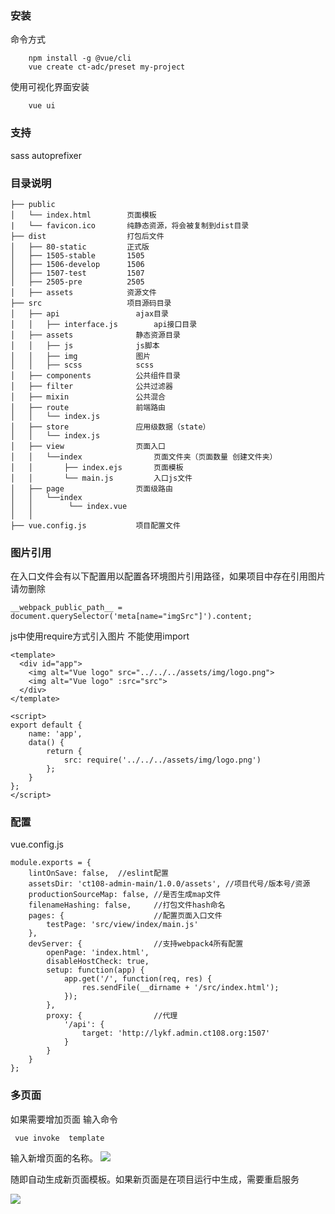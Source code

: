 ### 安装

命令方式
```
	npm install -g @vue/cli
	vue create ct-adc/preset my-project
```

使用可视化界面安装
```
	vue ui
```



### 支持

 sass autoprefixer 

### 目录说明

    ├── public                
	│   └── index.html        页面模板
	|   └── favicon.ico       纯静态资源，将会被复制到dist目录
	├── dist                  打包后文件
    │   ├── 80-static         正式版
    │   ├── 1505-stable       1505
    │   ├── 1506-develop      1506
    │   ├── 1507-test         1507
    │   ├── 2505-pre          2505
    │   ├── assets            资源文件
    ├── src                   项目源码目录
    │   ├── api               	ajax目录
    │   │   ├── interface.js  		api接口目录
    │   ├── assets            	静态资源目录
    │   │   ├── js            	js脚本
	│   │   ├── img           	图片
	│   │   ├── scss          	scss
	│   ├── components        	公共组件目录
	│   ├── filter            	公共过滤器
	│   ├── mixin             	公共混合
    │   ├── route             	前端路由
    │   │   └── index.js
    │   ├── store             	应用级数据（state）
    │   │   └── index.js
	│   ├── view              	页面入口
    │   │   └──index          		页面文件夹（页面数量 创建文件夹）
	│   │       ├── index.ejs      	页面模板
    │   │       └── main.js        	入口js文件
    │   ├── page              	页面级路由
    │   │   └──index 
    │   │        └── index.vue
	│   │
	├── vue.config.js         	项目配置文件

### 图片引用


在入口文件会有以下配置用以配置各环境图片引用路径，如果项目中存在引用图片 请勿删除
```
__webpack_public_path__ = document.querySelector('meta[name="imgSrc"]').content;
```
js中使用require方式引入图片 不能使用import
```
<template>
  <div id="app">
    <img alt="Vue logo" src="../../../assets/img/logo.png">
    <img alt="Vue logo" :src="src">
  </div>
</template>

<script>
export default {
    name: 'app',
    data() {
        return {
            src: require('../../../assets/img/logo.png')
        };
    }
};
</script>

```
### 配置
vue.config.js
```
module.exports = {
    lintOnSave: false,  //eslint配置
    assetsDir: 'ct108-admin-main/1.0.0/assets', //项目代号/版本号/资源
    productionSourceMap: false, //是否生成map文件
    filenameHashing: false,     //打包文件hash命名
    pages: {                    //配置页面入口文件
        testPage: 'src/view/index/main.js'
    },
    devServer: {                //支持webpack4所有配置
        openPage: 'index.html',
        disableHostCheck: true,
        setup: function(app) {
            app.get('/', function(req, res) {
                res.sendFile(__dirname + '/src/index.html');
            });
        },
        proxy: {                //代理
            '/api': {
                target: 'http://lykf.admin.ct108.org:1507'
            } 
        }
    }
};

```

### 多页面
如果需要增加页面  输入命令
```
 vue invoke  template
```
输入新增页面的名称。
![](http://doc.uc108.org:8002/Public/Uploads/2018-11-21/5bf50d63b5fb4.png)

随即自动生成新页面模板。如果新页面是在项目运行中生成，需要重启服务

![](http://doc.uc108.org:8002/Public/Uploads/2018-11-21/5bf511d1adbb0.png)
